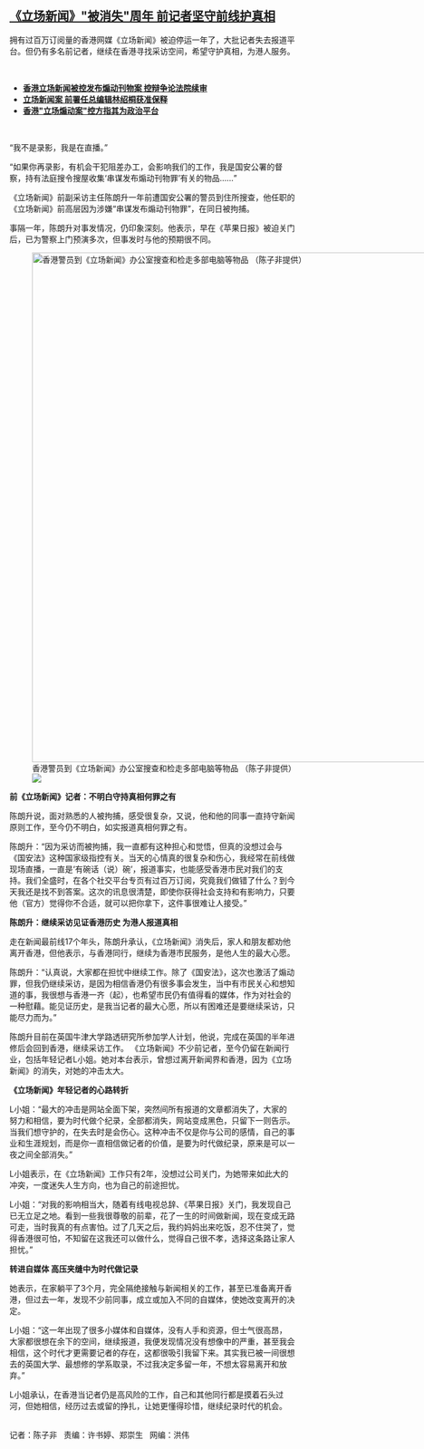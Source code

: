 <!--1672339080000-->
[《立场新闻》"被消失"周年   前记者坚守前线护真相](https://www.rfa.org/mandarin/yataibaodao/gangtai/ec2-12292022115749.html)
------

<p>拥有过百万订阅量的香港网媒《立场新闻》被迫停运一年了，大批记者失去报道平台。但仍有多名前记者，继续在香港寻找采访空间，希望守护真相，为港人服务。</p><p><span class="result-title"> </span></p><ul><li><a href="https://www.rfa.org/mandarin/Xinwen/5-11032022120520.html"><strong>香港立场新闻被控发布煽动刊物案 控辩争论法院续审</strong></a></li><li><strong><a href="https://www.rfa.org/mandarin/Xinwen/3-11072022101646.html">立场新闻案 前署任总编辑林绍桐获准保释</a></strong></li><li><strong><a href="https://www.rfa.org/mandarin/Xinwen/wul-11022022051311.html">香港"立场煽动案"控方指其为政治平台</a></strong></li></ul><p><span class="result-title"> </span></p><p><span style="font-weight: 400;">“我不是录影，我是在直播。”</span></p><p><span style="font-weight: 400;">“如果你再录影，有机会干犯阻差办工，会影响我们的工作，我是国安公署的督察，持有法庭搜令搜屋收集‘串谋发布煽动刊物罪’有关的物品‥‥‥”</span></p><p><span style="font-weight: 400;">《立场新闻》前副采访主任陈朗升一年前遭国安公署的警员到住所搜查，他任职的《立场新闻》前高层因为涉嫌“串谋发布煽动刊物罪”，在同日被拘捕。</span></p><p><span style="font-weight: 400;">事隔一年，陈朗升对事发情况，仍印象深刻。他表示，早在《苹果日报》被迫关门后，已为警察上门预演多次，但事发时与他的预期很不同。</span></p><p><figure class="image-richtext image-inline captioned" style="width:1600px;"><img alt="香港警员到《立场新闻》办公室搜查和检走多部电脑等物品 （陈子非提供）" height="900" src="https://www.rfa.org/mandarin/yataibaodao/gangtai/ec2-12292022115749.html/592762798b6665b95230300a7acb573a65b095fb300b529e516c5ba4641c67e5548c68c08d70591a90e8753581117b49726954c13002-96485b50975e63d04f9b.jpeg/@@images/efc93f10-0f8b-417c-846f-40cd135380d7.jpeg" title="大批警方到《立场新闻》办公室搜查和检走多部电脑等物品。（陈子非提供）.jpeg" width="1600"/><figcaption class="image-caption">香港警员到《立场新闻》办公室搜查和检走多部电脑等物品 （陈子非提供）</figcaption><small></small><div id="zoomattribute"><a data-caption="香港警员到《立场新闻》办公室搜查和检走多部电脑等物品 （陈子非提供）" data-fancybox="" href="https://www.rfa.org/mandarin/yataibaodao/gangtai/ec2-12292022115749.html/592762798b6665b95230300a7acb573a65b095fb300b529e516c5ba4641c67e5548c68c08d70591a90e8753581117b49726954c13002-96485b50975e63d04f9b.jpeg" id="single_image" title="香港警员到《立场新闻》办公室搜查和检走多部电脑等物品 （陈子非提供）"><img src="/++plone++rfa-resources/img/icon-zoom.png"/></a></div></figure></p><p><b>前《立场新闻》记者：不明白守持真相何罪之有</b></p><p><span style="font-weight: 400;">陈朗升说，面对熟悉的人被拘捕，感受很复杂，又说，他和他的同事一直持守新闻原则工作，至今仍不明白，如实报道真相何罪之有。</span></p><p><span style="font-weight: 400;">陈朗升：“因为采访而被拘捕，我一直都有这种担心和觉悟，但真的没想过会与《国安法》这种国家级指控有关。当天的心情真的很复杂和伤心，我经常在前线做现场直播，一直是‘有碗话（说）碗’，报道事实，也能感受香港市民对我们的支持。我们全盛时，在各个社交平台专页有过百万订阅，究竟我们做错了什么？到今天我还是找不到答案。这次的讯息很清楚，即使你获得社会支持和有影响力，只要他（官方）觉得你不合适，就可以把你拿下，这件事很难让人接受。”</span></p><p><b>陈朗升：继续采访见证香港历史 为港人报道真相</b></p><p><span style="font-weight: 400;">走在新闻最前线17个年头，陈朗升承认，《立场新闻》消失后，家人和朋友都劝他离开香港，但他表示，与香港同行，继续为香港市民服务，是他人生的最大心愿。</span></p><p><span style="font-weight: 400;">陈朗升：“认真说，大家都在担忧中继续工作。除了《国安法》，这次也激活了煽动罪，但我仍继续采访，是因为相信香港仍有很多事会发生，当中有市民关心和想知道的事，我很想与香港一齐（起），也希望市民仍有值得看的媒体，作为对社会的一种慰藉。能见证历史，是我当记者的最大心愿，所以有困难还是要继续采访，只能尽力而为。”</span></p><p><span style="font-weight: 400;">陈朗升目前在英国牛津大学路透研究所参加学人计划，他说，完成在英国的半年进修后会回到香港，继续采访工作。 《立场新闻》不少前记者，至今仍留在新闻行业，包括年轻记者L小姐。她对本台表示，曾想过离开新闻界和香港，因为《立场新闻》的消失，对她的冲击太大。</span></p><p><b>《立场新闻》年轻记者的心路转折</b></p><p><span style="font-weight: 400;">L小姐：“最大的冲击是网站全面下架，突然间所有报道的文章都消失了，大家的努力和相信，要为时代做个纪录，全部都消失，网站变成黑色，只留下一则告示。当我们想守护的，在失去时是会伤心。这种冲击不仅是你与公司的感情，自己的事业和生涯规划，而是你一直相信做记者的价值，是要为时代做纪录，原来是可以一夜之间全部消失。”</span></p><p><span style="font-weight: 400;">L小姐表示，在《立场新闻》工作只有2年，没想过公司关门，为她带来如此大的冲突，一度迷失人生方向，也为自己的前途担忧。</span></p><p><span style="font-weight: 400;">L小姐：“对我的影响相当大，随着有线电视总辞、《苹果日报》关门，我发现自己已无立足之地。看到一些我很尊敬的前辈，花了一生的时间做新闻，现在变成无路可走，当时我真的有点害怕。过了几天之后，我约妈妈出来吃饭，忍不住哭了，觉得香港很可怕，不知留在这我还可以做什么，觉得自己很不孝，选择这条路让家人担忧。”</span></p><p><b>转进自媒体 高压夹缝中为时代做记录</b></p><p><span style="font-weight: 400;">她表示，在家躺平了3个月，完全隔绝接触与新闻相关的工作，甚至已准备离开香港，但过去一年，发现不少前同事，成立或加入不同的自媒体，使她改变离开的决定。</span></p><p><span style="font-weight: 400;">L小姐：“这一年出现了很多小媒体和自媒体，没有人手和资源，但士气很高昂，大家都很想在余下的空间，继续报道，我便发现情况没有想像中的严重，甚至我会相信，这个时代才更需要记者的存在，这都很吸引我留下来。其实我已被一间很想去的英国大学、最想修的学系取录，不过我决定多留一年，不想太容易离开和放弃。”</span></p><p><span style="font-weight: 400;">L小姐承认，在香港当记者仍是高风险的工作，自己和其他同行都是摸着石头过河，但她相信，经历过去或留的挣扎，让她更懂得珍惜，继续纪录时代的机会。</span></p><p><br/><span style="font-weight: 400;">记者：陈子非   责编：许书婷、郑崇生   网编：洪伟</span></p>
